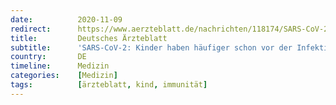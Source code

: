 ```yaml
---
date:          2020-11-09
redirect:      https://www.aerzteblatt.de/nachrichten/118174/SARS-CoV-2-Kinder-haben-haeufiger-schon-vor-der-Infektion-protektive-Antikoerper
title:         Deutsches Ärzteblatt
subtitle:      'SARS-CoV-2: Kinder haben häufiger schon vor der Infektion protektive Antikörper'
country:       DE
timeline:      Medizin
categories:    [Medizin]
tags:          [ärzteblatt, kind, immunität]
---
```


